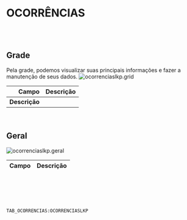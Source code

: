 # OCORRÊNCIAS
<br>
<br>

## Grade
Pela grade, podemos visualizar suas principais informações e fazer a manutenção de seus dados.
![ocorrenciaslkp.grid](https://raw.githubusercontent.com/netforcews/docs-erp/master/geral/imagens/ocorrenciaslkp.grid.png)

Campo | Descrição
--:|---
**Descrição** | 
<br>

## Geral
![ocorrenciaslkp.geral](https://raw.githubusercontent.com/netforcews/docs-erp/master/geral/imagens/ocorrenciaslkp.geral.png)

Campo | Descrição
--:|---
<br>
<br>
<br>
<br>

```TAB_OCORRENCIAS:OCORRENCIASLKP```
